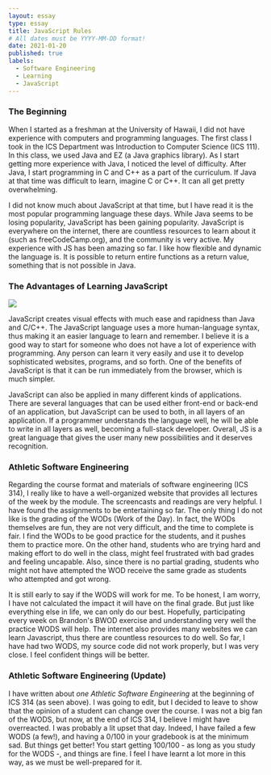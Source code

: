 ```yaml
---
layout: essay
type: essay
title: JavaScript Rules
# All dates must be YYYY-MM-DD format!
date: 2021-01-20
published: true
labels:
  - Software Engineering
  - Learning
  - JavaScript
---
```


###  The Beginning

When I started as a freshman at the University of Hawaii, I did not have experience with computers and 
programming languages. The first class I took in the ICS Department was Introduction to Computer Science
(ICS 111). In this class, we used Java and EZ (a Java graphics library). As I start getting more experience
with Java, I noticed the level of difficulty. After Java, I start programming in C and C++ as a part of the
curriculum. If Java at that time was difficult to learn, imagine C or C++. It can all get pretty overwhelming.

I did not know much about JavaScript at that time, but I have read it is the most popular programming
language these days. While Java seems to be losing popularity, JavaScript has been gaining popularity.
JavaScript is everywhere on the internet, there are countless resources to learn about it (such as
freeCodeCamp.org), and the community is very active. My experience with JS has been amazing so far. 
I like how flexible and dynamic the language is. It is possible to return entire functions as a return 
value, something that is not possible in Java.


###  The Advantages of Learning JavaScript

<img class="ui tiny left circular floated image" src="../images/jsposter.jpg">

JavaScript creates visual effects with much ease and rapidness than Java and C/C++. The JavaScript language
uses a more human-language syntax, thus making it an easier language to learn and remember. I believe it is
a good way to start for someone who does not have a lot of experience with programming. Any person can learn
it very easily and use it to develop sophisticated websites, programs, and so forth. One of the benefits of 
JavaScript is that it can be run immediately from the browser, which is much simpler. 

JavaScript can also be applied in many different kinds of applications. There are several languages that can 
be used either front-end or back-end of an application, but JavaScript can be used to both, in all layers of 
an application. If a programmer understands the language well, he will be able to write in all layers as well,
becoming a full-stack developer. Overall, JS is a great language that gives the user many new possibilities 
and it deserves recognition.

###  Athletic Software Engineering
 
Regarding the course format and materials of software engineering (ICS 314), I really like to have a 
well-organized website that provides all lectures of the week by the module. The screencasts and readings
are very helpful. I have found the assignments to be entertaining so far. The only thing I do not like 
is the grading of the WODs (Work of the Day). In fact, the WODs themselves are fun, they are not very 
difficult, and the time to complete is fair. I find the WODs to be good practice for the students, and 
it pushes them to practice more. On the other hand, students who are trying hard and making effort to do 
well in the class, might feel frustrated with bad grades and feeling uncapable. Also, since there is no 
partial grading, students who might not have attempted the WOD receive the same grade as students who 
attempted and got wrong. 

It is still early to say if the WODS will work for me. To be honest, I am worry, I have not calculated the impact
it will have on the final grade. But just like everything else in life, we can only do our best. Hopefully, 
participating every week on Brandon's BWOD exercise and understanding very well the practice WODS will help. 
The internet also provides many websites we can learn Javascript, thus there are countless resources to do well.
So far, I have had two WODS, my source code did not work properly, but I was very close. I feel confident things will
be better. 

### Athletic Software Engineering (Update)

I have written about *one Athletic Software Engineering* at the beginning of ICS 314 (as seen above). I was going to edit, but
I decided to leave to show that the opinion of a student can change over the course. I was not a big fan of the WODS, 
but now, at the end of ICS 314, I believe I might have overreacted. I was probably a lit upset that day. Indeed, I have 
failed a few WODS (a few!), and having a 0/100 in your gradebook is at the minimum sad. But things get better! You start 
getting 100/100 - as long as you study for the WODS -, and things are fine. I feel I have learnt a lot more in this way,
as we must be well-prepared for it.





